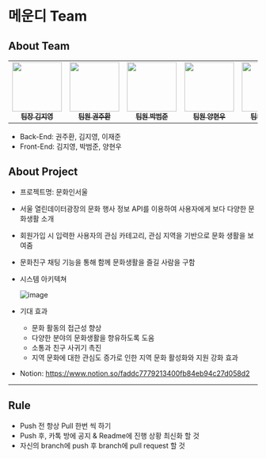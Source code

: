 # 메운디 Team
## About Team
  <table>
    <tbody>
      <tr>
        <td align="center"><a href="https://github.com/famo1245"><img src="https://github.com/famo1245.png" width='100px;' alt=""/><br /><sub><b>팀장 김지영</b></sub></a><br /></td>
        <td align="center"><a href="https://github.com/KwonJuHwan"><img src="https://github.com/KwonJuHwan.png" width="100px;" alt=""/><br /><sub><b>팀원 권주환</b></sub></a><br /></td>
        <td align="center"><a href="https://github.com/Bumgul"><img src="https://github.com/Bumgul.png" width="100px;" alt=""/><br /><sub><b>팀원 박범준</b></sub></a><br /></td>
        <td align="center"><a href="https://github.com/yhwoooo"><img src="https://github.com/yhwoooo.png" width="100px;" alt=""/><br /><sub><b>팀원 양현우</b></sub></a><br /></td>
        <td align="center"><a href="https://github.com/LeeJaejun98"><img src="https://github.com/LeeJaejun98.png" width="100px;" alt=""/><br /><sub><b>팀원 이재준</b></sub></a><br /></td>
      </tr>
    </tbody>
  </table>
  
- Back-End: 권주환, 김지영, 이재준
- Front-End: 김지영, 박범준, 양현우

## About Project
- 프로젝트명: 문화인서울
- 서울 열린데이터광장의 문화 행사 정보 API를 이용하여 사용자에게 보다 다양한 문화생활 소개
- 회원가입 시 입력한 사용자의 관심 카테고리, 관심 지역을 기반으로 문화 생활을 보여줌
- 문화친구 채팅 기능을 통해 함께 문화생활을 즐길 사람을 구함
- 시스템 아키텍쳐
  
  ![image](https://github.com/famo1245/Graduation-Project/assets/90201537/cadb1374-0c19-4f99-b370-a2ca6d428256)

- 기대 효과
  - 문화 활동의 접근성 향상
  - 다양한 분야의 문화생활을 향유하도록 도움
  - 소통과 친구 사귀기 촉진
  - 지역 문화에 대한 관심도 증가로 인한 지역 문화 활성화와 지원 강화 효과
- Notion: https://www.notion.so/faddc7779213400fb84eb94c27d058d2
  
---

## Rule

- Push 전 항상 Pull 한번 씩 하기
- Push 후, 카톡 방에 공지 & Readme에 진행 상황 최신화 할 것
- 자신의 branch에 push 후 branch에 pull request 할 것
